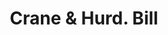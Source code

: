 ---
doi: 10.7916/D8GF25Q3
date_other: '1860'
date_other_textual: 1860-1869
form: printed ephemera
genre:
- Invoices
name:
- Crane & Hurd
object_in_context_url: https://biggert.cul.columbia.edu/items/view/ave_biggert_01728
subject_hierarchical_geographic:
- Bridgeport, Connecticut, United States
subject_name:
- Crane & Hurd
title: Crane & Hurd. Bill
sort_title: Crane & Hurd. Bill
call_number: ave_biggert_01728
coordinates:
- 41.186388888888885,-73.19555555555556
pid: ave_biggert_01728
identifiers: ave_biggert_01728
canvas_id: ldpd:396986
permalink: "/items/ave_biggert_01728/"
layout: iiif-image-page
---